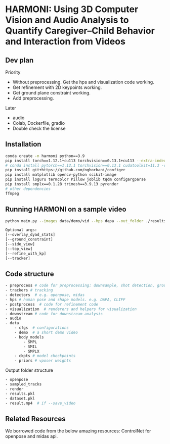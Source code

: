 # HARMONI: Using 3D Computer Vision and Audio Analysis to Quantify Caregiver–Child Behavior and Interaction from Videos



## Dev plan
Priority
- Without preprocessing. Get the hps and visualization code working.
- Get refinement with 2D keypoints working.
- Get ground plane constraint working.
- Add preprocessing.

Later
- audio
- Colab, Dockerfile, gradio
- Double check the license

## Installation
```bash
conda create -n harmoni python==3.9
pip install torch==1.12.1+cu113 torchvision==0.13.1+cu113 --extra-index-url https://download.pytorch.org/whl/cu113
# conda install pytorch==1.12.1 torchvision==0.13.1 cudatoolkit=11.3 -c pytorch
pip install git+https://github.com/nghorbani/configer
pip install matplotlib opencv-python scikit-image
pip install loguru termcolor Pillow joblib tqdm configargparse
pip install smplx==0.1.28 trimesh==3.9.13 pyrender
# other dependencies
ffmpeg

```


## Running HARMONI on a sample video
```bash
python main.py --images data/demo/vid --hps dapa --out_folder ./results --render --use_cached_dataset

Optional args:
[--overlay_dyad_stats]
[--ground_constraint]
[--side_view]
[--top_view]
[--refine_with_kp]
[--tracker]

```

## Code structure
```bash
- preprocess # code for preprocessing: downsample, shot detection, ground plane estimation
- trackers # tracking
- detectors  # e.g. openpose, midas
- hps # human pose and shape models. e.g. DAPA, CLIFF
- postprocess  # code for refinement code
- visualization  # renderers and helpers for visualization
- downstream # code for downstream analysis
- audio
- data
    - cfgs  # configurations
    - demo  # a short demo video
    - body_models
        - SMPL
        - SMIL
        - SMPLX
    - ckpts # model checkpoints
    - priors # vposer weights
```

Output folder structure
```bash
- openpose
- sampled_tracks
- render
- results.pkl
- dataset.pkl
- result.mp4  # if --save_video
```

## Related Resources
We borrowed code from the below amazing resources:
ControlNet for openpose and midas api.
